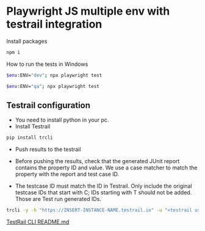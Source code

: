 # Playwright JS multiple env with testrail integration

Install packages
```bash
npm i
```

How to run the tests in Windows

```bash
$env:ENV="dev"; npx playwright test
```

```bash
$env:ENV="qa"; npx playwright test
``` 

## Testrail configuration
- You need to install python in your pc.
- Install Testrail
```bash
pip install trcli
```
- Push results to the testrail 


- Before pushing the results, check that the generated JUnit report contains the property ID and value. We use a case matcher to match the property with the report and test case ID. 


- The testcase ID must match the ID in Testrail. Only include the original testcase IDs that start with C; IDs starting with T should not be added. Those are Test run generated IDs.
```bash
trcli -y -h "https://INSERT-INSTANCE-NAME.testrail.io" -u "<testrail username>" -p "<testrail password>" --project "<testrail project>" -n "--no" parse_junit --title "<existing testrun name>" --case-matcher "property" --suite-id "<test suite id>" --run-id "<test run id>" -f"./test-results/junit-report.xml"
```

[TestRail CLI README.md](https://github.com/gurock/trcli/blob/main/README.md)
